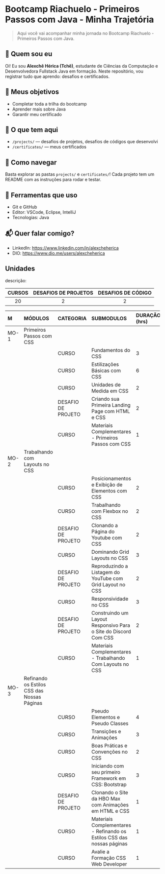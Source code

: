# Bootcamp Riachuelo - Primeiros Passos com Java - Minha Trajetória

> Aqui você vai acompanhar minha jornada no Bootcamp Riachuelo - Primeiros Passos com Java.

## 📌 Quem sou eu
Oi! Eu sou **Alexchê Hérica (Tchê)**, estudante de Ciências da Computação e Desenvolvedora Fullstack Java em formação. Neste repositório, vou registrar tudo que aprendo: desafios e certificados.

## 🚀 Meus objetivos
- Completar toda a trilha do bootcamp  
- Aprender mais sobre Java 
- Garantir meu certificado

## 📁 O que tem aqui 
- `/projects/` — desafios de projetos, desafios de códigos que desenvolvi  
- `/certificates/` — meus certificados
    
## 📝 Como navegar
Basta explorar as pastas `projects/` e `certificates/`! Cada projeto tem um README com as instruções para rodar e testar.

## 🔧 Ferramentas que uso
- Git e GitHub  
- Editor: VSCode, Eclipse, IntelliJ   
- Tecnologias: Java

## 📬 Quer falar comigo?
- LinkedIn: https://www.linkedin.com/in/alexcheherica  
- DIO: https://www.dio.me/users/alexcheherica


 
## Unidades
descrição:

| CURSOS | DESAFIOS DE PROJETOS | DESAFIOS DE CÓDIGO |
|:----:       |:----------:     | :----------------: |
|20           |2                |2                   |





|M	  |MÓDULOS 							  	                    |CATEGORIA 	         |SUBMODULOS 		                                                     |DURAÇÃO (hrs)	   |CHECK  |
|:--  |:---- 								                    |:----	             |:----  		                                                         |:----		       |:----: |
|MO-1 | Primeiros Passos com CSS	                            |	                 |			                                                             | 			       |   ✅  |
|	  |			 										        |CURSO			     |Fundamentos do CSS                                                     |3        	       |   ✅  |
|	  |			 										        |CURSO			     |Estilizações Básicas com CSS                                           |6	   	           |   ✅  | 
|	  |													        |CURSO			     |Unidades de Medida em CSS                                              |2	    		   |   ✅  |
|	  |													        |DESAFIO DE PROJETO  |Criando sua Primeira Landing Page com HTML e CSS                       |2			       |   ✅  |
|	  |												            |CURSO	             |Materiais Complementares - Primeiros Passos com CSS                    |1		           |   ✅  |
|MO-2 | Trabalhando com Layouts no CSS  			            |	   	             |				                                                         | 			       |   ✅  |
|	  |													        |CURSO			     |Posicionamentos e Exibição de Elementos com CSS                        |2	   		       |   ✅  |
|	  |											                |CURSO	             |Trabalhando com Flexbox no CSS                                         |2	               |   ✅  |
|	  |												            |DESAFIO DE PROJETO  |Clonando a Página do Youtube com CSS 	                                 |2    		       |   ✅  |
| 	  |												            |CURSO		         |Dominando Grid Layouts no CSS	   	                                     |3			       |   ✅  |
| 	  |											                |DESAFIO DE PROJETO	 |Reproduzindo a Listagem do YouTube com Grid Layout no CSS              |2                |   ✅  |
|     |												            |CURSO	             |Responsividade no CSS                                                  |3	   		       |   ✅  |
|     |												            |DESAFIO DE PROJETO	 |Construindo um Layout Responsivo Para o Site do Discord Com CSS        |2	   		       |   ✅  |
|     |												            |CURSO	             |Materiais Complementares - Trabalhando Com Layouts no CSS              |1	   		       |   ✅  |
|MO-3 | Refinando os Estilos CSS das Nossas Páginas  	        |	                 |				                                                         |			       |   ✅  |
| 	  |											  	            |CURSO			     |Pseudo Elementos e Pseudo Classes                                      |4	               |   ✅  |
| 	  |												            |CURSO			     |Transições e Animações	   			                                 |3			       |   ✅  |
| 	  |												            |CURSO		         |Boas Práticas e Convenções no CSS	   	                                 |2			       |   ✅  |
| 	  |											                |CURSO	             |Iniciando com seu primeiro Framework em CSS: Bootstrap                 |3                |   ✅  |
|     |												            |DESAFIO DE PROJETO	 |Clonando o Site da HBO Max com Animações em HTML e CSS                 |1	   		       |   ✅  |
|     |												            |CURSO           	 |Materiais Complementares - Refinando os Estilos CSS das nossas páginas |1	   		       |   ✅  |
|     |												            |CURSO	             |Avalie a Formação CSS Web Developer                                    |1	   		       |   ✅  |

